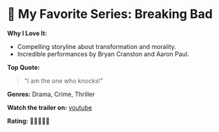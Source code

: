 # 🌟 My Favorite Series: **Breaking Bad**  

**Why I Love It:**  
- Compelling storyline about transformation and morality.  
- Incredible performances by Bryan Cranston and Aaron Paul.  

**Top Quote:**  
> "I am the one who knocks!"  

**Genres:** Drama, Crime, Thriller  

**Watch the trailer on:** [youtube]([https://www.netflix.com/title/70143836](https://www.youtube.com/watch?v=57g0BpF3EuY))  

**Rating:** 🌟🌟🌟🌟🌟  
